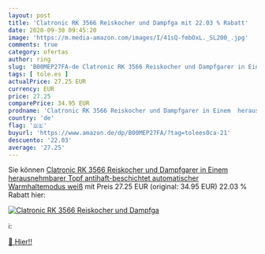 ```yaml
---
layout: post
title: 'Clatronic RK 3566 Reiskocher und Dampfga mit 22.03 % Rabatt'
date: 2020-09-30 09:45:20
image: 'https://m.media-amazon.com/images/I/41sQ-fmbOxL._SL200_.jpg'
comments: true
category: ofertas
author: ring
slug: 'B00MEP27FA-de Clatronic RK 3566 Reiskocher und Dampfgarer in Einem...'
tags: [ tole.es ]
actualPrice: 27.25 EUR
currency: EUR
price: 27.25
comparePrice: 34.95 EUR
prodname: 'Clatronic RK 3566 Reiskocher und Dampfgarer in Einem  herausnehmbarer Topf  antihaft-beschichtet   automatischer Warmhaltemodus  weiß'
country: 'de'
flag: '🇩🇪'
buyurl: 'https://www.amazon.de/dp/B00MEP27FA/?tag=tolees0ca-21'
descuento: '22.03'
average: '27.25'
---
```


Sie können [Clatronic RK 3566 Reiskocher und Dampfgarer in Einem  herausnehmbarer Topf  antihaft-beschichtet   automatischer Warmhaltemodus  weiß](https://www.amazon.de/dp/B00MEP27FA/?tag=tolees0ca-21) mit Preis 27.25 EUR (original: 34.95 EUR) 22.03 % Rabatt hier:

[![Clatronic RK 3566 Reiskocher und Dampfga](https://m.media-amazon.com/images/I/41sQ-fmbOxL._SL200_.jpg)](https://www.amazon.de/dp/B00MEP27FA/?tag=tolees0ca-21)

ℹ️:


[🛒 Hier!!](https://www.amazon.de/dp/B00MEP27FA/?tag=tolees0ca-21)
